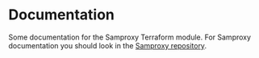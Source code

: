 # Documentation

Some documentation for the Samproxy Terraform module. For Samproxy documentation you should look in the [Samproxy repository](https://github.com/honeycombio/samproxy).
